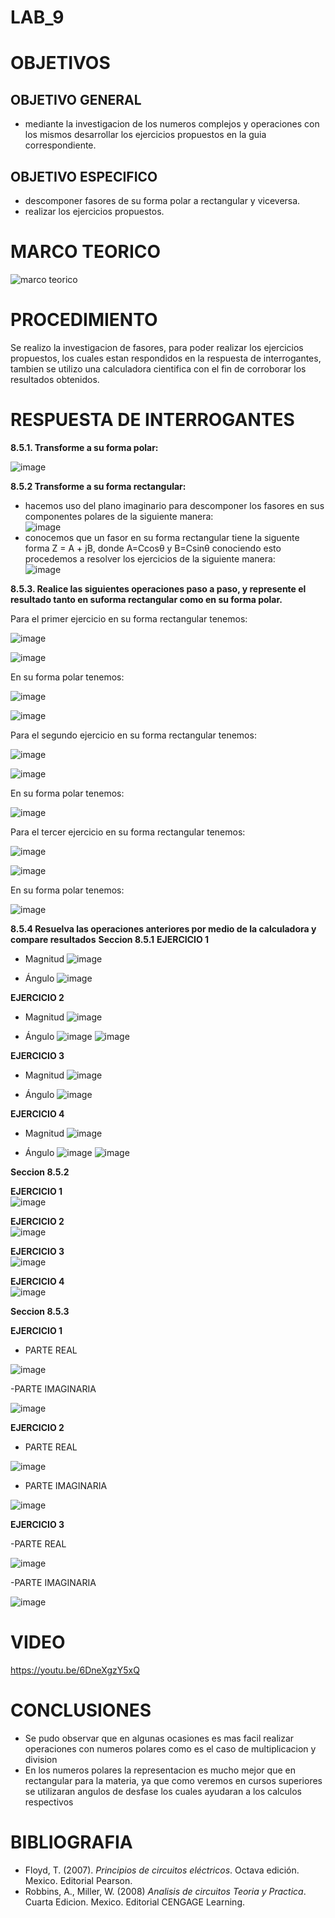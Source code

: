 # LAB_9


# OBJETIVOS

## OBJETIVO GENERAL 
- mediante la investigacion de los numeros complejos y operaciones con los mismos desarrollar los ejercicios propuestos en la guia correspondiente.

## OBJETIVO ESPECIFICO

- descomponer fasores de su forma polar a rectangular y viceversa.
- realizar los ejercicios propuestos.


# MARCO TEORICO

![marco teorico](https://user-images.githubusercontent.com/93561706/155063679-9d04ff98-6f32-4a2d-b858-0429f30871c6.png)

# PROCEDIMIENTO

Se realizo la investigacion de fasores, para poder realizar los ejercicios propuestos, los cuales estan respondidos en la respuesta de interrogantes, tambien se utilizo una calculadora cientifica con el fin de corroborar los resultados obtenidos.


# RESPUESTA DE INTERROGANTES

**8.5.1. Transforme a su forma polar:**

![image](https://user-images.githubusercontent.com/93561706/155041414-26703a8b-2ef1-4ca3-9fc6-2570b3680488.png)

**8.5.2 Transforme a su forma rectangular:**
- hacemos uso del plano imaginario para descomponer los fasores en sus componentes polares de la siguiente manera:  
![image](https://user-images.githubusercontent.com/93398718/155068347-68a68c99-45a4-4ca5-9212-6e169323166d.png)  
- conocemos que un fasor en su forma rectangular tiene la siguente forma Z = A + jB, donde A=Ccosθ y B=Csinθ conociendo esto procedemos a resolver los ejercicios de la siguiente manera:  
![image](https://user-images.githubusercontent.com/93398718/155071003-65861378-bc78-4a21-96ba-ddb78c30af9c.png)  


**8.5.3. Realice las siguientes operaciones paso a paso, y represente el resultado tanto en suforma rectangular como en su forma polar.**


Para el primer ejercicio en su forma rectangular tenemos:

![image](https://user-images.githubusercontent.com/93361435/154959802-53291095-195c-418d-95a7-bee74ecabf75.png)

![image](https://user-images.githubusercontent.com/93361435/154960393-c83037e9-d55a-46b7-bb3f-4e17fe7292e0.png)

En su forma polar tenemos: 

![image](https://user-images.githubusercontent.com/93361435/155020202-366dd2df-4a15-47e7-a03e-15cb7c127ee2.png)

![image](https://user-images.githubusercontent.com/93361435/155020233-a9bc06f0-50fb-4f64-916f-d2d212aa74a9.png)

Para el segundo ejercicio en su forma rectangular tenemos:

![image](https://user-images.githubusercontent.com/93361435/155043909-bcd95f02-2dd8-4d7d-b319-a4ca0549489b.png)

![image](https://user-images.githubusercontent.com/93361435/155044878-74f33553-89fe-4f6b-bd2b-6729d35f9748.png)



En su forma polar tenemos: 

![image](https://user-images.githubusercontent.com/93361435/155030142-d1c30400-b739-4867-9b92-ad5afce37e41.png)

Para el tercer ejercicio en su forma rectangular tenemos:

![image](https://user-images.githubusercontent.com/93361435/155042394-9a8375f2-9cb8-42f8-84c3-9ec576b36ade.png)

![image](https://user-images.githubusercontent.com/93361435/155044927-5ddae022-f431-4e09-9d1d-5228e0336dc1.png)


En su forma polar tenemos: 

![image](https://user-images.githubusercontent.com/93361435/155033022-2941c3f7-fc3d-4f92-8e77-1c808f7196f5.png)

**8.5.4 Resuelva las operaciones anteriores por medio de la calculadora y compare
resultados**
**Seccion 8.5.1**
**EJERCICIO 1** 

- Magnitud
![image](https://user-images.githubusercontent.com/93561706/155140727-5ae10f4c-d6fc-45d6-8e35-c120d2f8147c.png)

- Ángulo
![image](https://user-images.githubusercontent.com/93561706/155140894-beb97075-580a-4160-98b9-d45242652cf3.png)

**EJERCICIO 2**

- Magnitud
![image](https://user-images.githubusercontent.com/93561706/155141155-e4494b43-20f0-46fc-9c75-f51defc44aae.png)

- Ángulo
![image](https://user-images.githubusercontent.com/93561706/155141247-aa873404-828e-4117-94f9-e6424625496a.png)
![image](https://user-images.githubusercontent.com/93561706/155141328-6c61b5bb-979c-47a6-b359-2867a5ae3d38.png)

**EJERCICIO 3**

- Magnitud
![image](https://user-images.githubusercontent.com/93561706/155141455-ef76af6c-4cd7-485a-80d5-88064d251a2f.png)

- Ángulo
![image](https://user-images.githubusercontent.com/93561706/155141553-68aa8cf1-4978-4d27-a8d9-879173f03f9d.png)

**EJERCICIO 4**

- Magnitud
![image](https://user-images.githubusercontent.com/93561706/155141663-94200bf4-12b8-43ed-861c-cbe37e06422a.png)

- Ángulo
![image](https://user-images.githubusercontent.com/93561706/155141749-abc9024e-ff17-476b-a4cf-1f9abeb0ad2b.png)
![image](https://user-images.githubusercontent.com/93561706/155141823-875ecf6e-66f0-4175-a6a0-19958f26554f.png)

**Seccion 8.5.2**

**EJERCICIO 1**  
![image](https://user-images.githubusercontent.com/93398718/155073745-c63396ca-0ef6-4c6b-ad13-87281316abd2.png)  

**EJERCICIO 2**  
![image](https://user-images.githubusercontent.com/93398718/155073817-d25f9a3d-1033-4bcc-abd0-5861d4f73610.png)  

**EJERCICIO 3**  
![image](https://user-images.githubusercontent.com/93398718/155073921-481db31c-0ccf-40ef-8f7a-308706d967c6.png)  

**EJERCICIO 4**  
![image](https://user-images.githubusercontent.com/93398718/155074022-f260ff1d-ddf7-499c-a996-a0010ef86ba0.png)  


**Seccion 8.5.3**

**EJERCICIO 1**

- PARTE REAL 

![image](https://user-images.githubusercontent.com/93361435/155044185-7cc3c9fa-a378-472c-b171-a6f327173ca5.png)

-PARTE IMAGINARIA

![image](https://user-images.githubusercontent.com/93361435/155044258-f41e6bde-6cbb-43ae-9815-49b11fe8584a.png)

**EJERCICIO 2**

-  PARTE REAL

![image](https://user-images.githubusercontent.com/93361435/155044711-b3955505-01fe-4a20-af93-4d70c1019784.png)

- PARTE IMAGINARIA

![image](https://user-images.githubusercontent.com/93361435/155044720-993cecb0-b0d1-4840-9a2d-acb2201f945a.png)

**EJERCICIO 3**

-PARTE REAL

![image](https://user-images.githubusercontent.com/93361435/155045077-cf93a11c-b69a-4b53-bbbd-303e471a51f9.png)

-PARTE IMAGINARIA

![image](https://user-images.githubusercontent.com/93361435/155045110-9621cb64-c89c-4886-aaf9-ed78bb392658.png)



# VIDEO

https://youtu.be/6DneXgzY5xQ

# CONCLUSIONES

- Se pudo observar que en algunas ocasiones es mas facil realizar operaciones con numeros polares como es el caso de multiplicacion y division
- En los numeros polares la representacion es mucho mejor que en rectangular para la materia, ya que como veremos en cursos superiores se utilizaran angulos de desfase los cuales ayudaran a los calculos respectivos

# BIBLIOGRAFIA

- Floyd, T. (2007). *Principios de circuitos eléctricos*. Octava edición. Mexico. Editorial Pearson.
- Robbins, A., Miller, W. (2008) *Analisis de circuitos Teoria y Practica*. Cuarta Edicion. Mexico. Editorial CENGAGE Learning.
